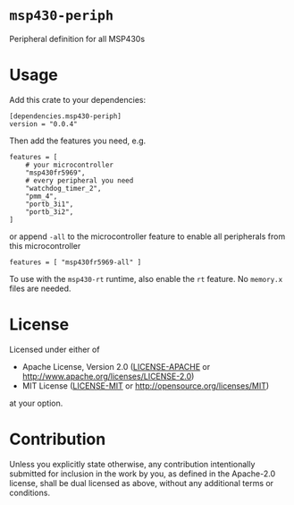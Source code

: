 # `msp430-periph`

Peripheral definition for all MSP430s

# Usage

Add this crate to your dependencies:

```
[dependencies.msp430-periph]
version = "0.0.4"
```

Then add the features you need, e.g.

```
features = [
    # your microcontroller
    "msp430fr5969",
    # every peripheral you need
    "watchdog_timer_2",
    "pmm_4",
    "portb_3i1",
    "portb_3i2",
]
```

or append `-all` to the microcontroller feature to enable all peripherals from this microcontroller

```
features = [ "msp430fr5969-all" ]
```

To use with the `msp430-rt` runtime, also enable the `rt` feature. No `memory.x` files are needed.

# License

Licensed under either of

- Apache License, Version 2.0 ([LICENSE-APACHE](LICENSE-APACHE) or http://www.apache.org/licenses/LICENSE-2.0)
- MIT License ([LICENSE-MIT](LICENSE-MIT) or http://opensource.org/licenses/MIT)

at your option.

# Contribution

Unless you explicitly state otherwise, any contribution intentionally submitted for inclusion in
the work by you, as defined in the Apache-2.0 license, shall be dual licensed as above, without any
additional terms or conditions.
